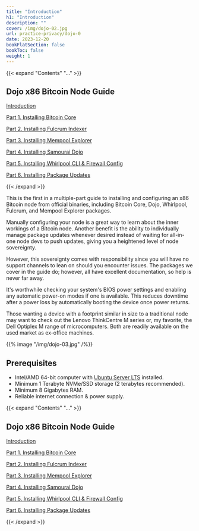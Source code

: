 ```yaml
---
title: "Introduction"
h1: "Introduction"
description: ""
cover: /img/dojo-02.jpg
url: practice-privacy/dojo-0
date: 2023-12-20
bookFlatSection: false
bookToc: false
weight: 1
---
```


{{< expand "Contents" "..." >}}

## Dojo x86 Bitcoin Node Guide

[Introduction](/en/practice-privacy/dojo-0)

[Part 1. Installing Bitcoin Core](/en/practice-privacy/dojo-1)

[Part 2. Installing Fulcrum Indexer](/en/practice-privacy/dojo-2)

[Part 3. Installing Mempool Explorer](/en/practice-privacy/dojo-3)

[Part 4. Installing Samourai Dojo](/en/practice-privacy/dojo-4)

[Part 5. Installing Whirlpool CLI & Firewall Config](/en/practice-privacy/dojo-5)

[Part 6. Installing Package Updates](/en/practice-privacy/dojo-6)

{{< /expand >}}

This is the first in a multiple-part guide to installing and configuring an x86 Bitcoin node from official binaries, including Bitcoin Core, Dojo, Whirlpool, Fulcrum, and Mempool Explorer packages.

Manually configuring your node is a great way to learn about the inner workings of a Bitcoin node. Another benefit is the ability to individually manage package updates whenever desired instead of waiting for all-in-one node devs to push updates, giving you a heightened level of node sovereignty.

However, this sovereignty comes with responsibility since you will have no support channels to lean on should you encounter issues. The packages we cover in the guide do; however, all have excellent documentation, so help is never far away.

It's worthwhile checking your system's BIOS power settings and enabling any automatic power-on modes if one is available. This reduces downtime after a power loss by automatically booting the device once power returns.

Those wanting a device with a footprint similar in size to a traditional node may want to check out the Lenovo ThinkCentre M series or, my favorite, the Dell Optiplex M range of microcomputers. Both are readily available on the used market as ex-office machines.

{{% image "/img/dojo-03.jpg" /%}}

## Prerequisites

- Intel/AMD 64-bit computer with [Ubuntu Server LTS](https://ubuntu.com/download/server) installed.
- Minimum 1 Terabyte NVMe/SSD storage (2 terabytes recommended).
- Minimum 8 Gigabytes RAM.
- Reliable internet connection & power supply.

{{< expand "Contents" "..." >}}

## Dojo x86 Bitcoin Node Guide

[Introduction](/en/practice-privacy/dojo-0)

[Part 1. Installing Bitcoin Core](/en/practice-privacy/dojo-1)

[Part 2. Installing Fulcrum Indexer](/en/practice-privacy/dojo-2)

[Part 3. Installing Mempool Explorer](/en/practice-privacy/dojo-3)

[Part 4. Installing Samourai Dojo](/en/practice-privacy/dojo-4)

[Part 5. Installing Whirlpool CLI & Firewall Config](/en/practice-privacy/dojo-5)

[Part 6. Installing Package Updates](/en/practice-privacy/dojo-6)

{{< /expand >}}
